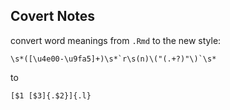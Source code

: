 ## Covert Notes

convert word meanings from `.Rmd` to the new style:
```
\s*([\u4e00-\u9fa5]+)\s*`r\s(n)\("(.+?)"\)`\s*
```
to
```
[$1 [$3]{.$2}]{.l}
```